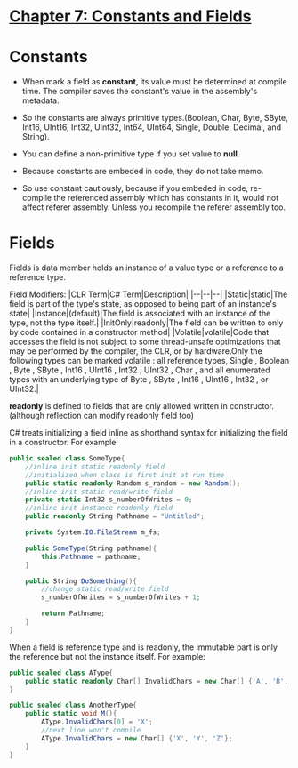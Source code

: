 # <u>Chapter 7: Constants and Fields</u>
# Constants
* When mark a field as **constant**, its value must be determined at compile time. The compiler saves the constant's value in the assembly's metadata. 

* So the constants are always primitive types.(Boolean, Char, Byte, SByte, Int16, UInt16, Int32, UInt32, Int64, UInt64, Single, Double, Decimal, and String).

* You can define a non-primitive type if you set value to **null**.

* Because constants are embeded in code, they do not take memo.

* So use constant cautiously, because if you embeded in code, re-compile the referenced assembly which has constants in it, would not affect referer assembly. Unless you recompile the referer assembly too.

# Fields
Fields is data member holds an instance of a value type or a reference to a reference type.

Field Modifiers:
|CLR Term|C# Term|Description|
|--|--|--|
|Static|static|The field is part of the type's state, as opposed to being part of an instance's state|
|Instance|(default)|The field is associated with an instance of the type, not the type itself.|
|InitOnly|readonly|The field can be written to only by code contained in a constructor method|
|Volatile|volatile|Code that accesses the field is not subject to some thread-unsafe optimizations that may be performed by the compiler, the CLR, or by hardware.Only the following types can be marked volatile : all reference types, Single , Boolean , Byte , SByte , Int16 , UInt16 , Int32 , UInt32 , Char , and all enumerated types with an underlying type of Byte , SByte , Int16 , UInt16 , Int32 , or UInt32.|

**readonly** is defined to fields that are only allowed written in constructor. (although reflection can modify readonly field too)

C# treats initializing a field inline as shorthand syntax for initializing the field in a constructor.
For example:
```C#
public sealed class SomeType{
    //inline init static readonly field
    //initialized when class is first init at run time
    public static readonly Random s_random = new Random();
    //inline init static read/write field
    private static Int32 s_numberOfWrites = 0;
    //inline init instance readonly field
    public readonly String Pathname = "Untitled";

    private System.IO.FileStream m_fs;

    public SomeType(String pathname){
        this.Pathname = pathname;
    }

    public String DoSomething(){
        //change static read/write field
        s_numberOfWrites = s_numberOfWrites + 1;

        return Pathname;
    }
}
```

When a field is reference type and is readonly, the immutable part is only the reference but not the instance itself.
For example:
```C#
public sealed class AType{
    public static readonly Char[] InvalidChars = new Char[] {'A', 'B', 'C'};
}

public sealed class AnotherType{
    public static void M(){
        AType.InvalidChars[0] = 'X';
        //next line won't compile
        AType.InvalidChars = new Char[] {'X', 'Y', 'Z'};
    }
}
```